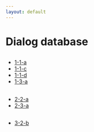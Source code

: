 ```yaml
---
layout: default
---
```


# Dialog database


##
* [1-1-a](./Dialog/1-1-a.md)
* [1-1-c](./Dialog/1-1-c.md)
* [1-1-d](./Dialog/1-1-d.md)
* [1-3-a](./Dialog/1-3-a.md)

##
* [2-2-a](./Dialog/2-2-a.md)
* [2-3-a](./Dialog/2-3-a.md)

##
* [3-2-b](./Dialog/3-2-b.md)